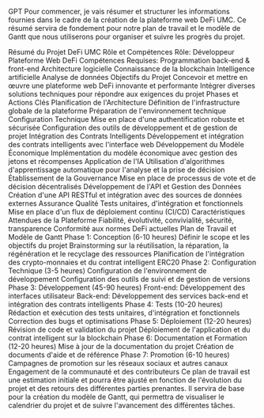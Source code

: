 GPT
Pour commencer, je vais résumer et structurer les informations fournies dans le cadre de la création de la plateforme web DeFi UMC. Ce résumé servira de fondement pour notre plan de travail et le modèle de Gantt que nous utiliserons pour organiser et suivre les progrès du projet.

Résumé du Projet DeFi UMC
Rôle et Compétences
Rôle: Développeur Plateforme Web DeFi
Compétences Requises:
Programmation back-end & front-end
Architecture logicielle
Connaissance de la blockchain
Intelligence artificielle
Analyse de données
Objectifs du Projet
Concevoir et mettre en œuvre une plateforme web DeFi innovante et performante
Intégrer diverses solutions techniques pour répondre aux exigences du projet
Phases et Actions Clés
Planification de l'Architecture
Définition de l'infrastructure globale de la plateforme
Préparation de l'environnement technique
Configuration Technique
Mise en place d'une authentification robuste et sécurisée
Configuration des outils de développement et de gestion de projet
Intégration des Contrats Intelligents
Développement et intégration des contrats intelligents avec l'interface web
Développement du Modèle Économique
Implémentation du modèle économique avec gestion des jetons et récompenses
Application de l'IA
Utilisation d'algorithmes d'apprentissage automatique pour l'analyse et la prise de décision
Établissement de la Gouvernance
Mise en place de processus de vote et de décision décentralisés
Développement de l'API et Gestion des Données
Création d'une API RESTful et intégration avec des sources de données externes
Assurance Qualité
Tests unitaires, d'intégration et fonctionnels
Mise en place d'un flux de déploiement continu (CI/CD)
Caractéristiques Attendues de la Plateforme
Fiabilité, évolutivité, convivialité, sécurité, transparence
Conformité aux normes DeFi actuelles
Plan de Travail et Modèle de Gantt
Phase 1: Conception (6-10 heures)
Définir le scope et les objectifs du projet
Brainstorming sur la réutilisation, la réparation, la régénération et le recyclage des ressources
Planification de l'intégration des crypto-monnaies et du contrat intelligent ERC20
Phase 2: Configuration Technique (3-5 heures)
Configuration de l'environnement de développement
Configuration des outils de suivi et de gestion de versions
Phase 3: Développement (45-90 heures)
Front-end: Développement des interfaces utilisateur
Back-end: Développement des services back-end et intégration des contrats intelligents
Phase 4: Tests (10-20 heures)
Rédaction et exécution des tests unitaires, d'intégration et fonctionnels
Correction des bugs et optimisations
Phase 5: Déploiement (12-20 heures)
Révision de code et validation du projet
Déploiement de l'application et du contrat intelligent sur la blockchain
Phase 6: Documentation et Formation (12-20 heures)
Mise à jour de la documentation du projet
Création de documents d'aide et de référence
Phase 7: Promotion (6-10 heures)
Campagnes de promotion sur les réseaux sociaux et autres canaux
Engagement de la communauté et des contributeurs
Ce plan de travail est une estimation initiale et pourra être ajusté en fonction de l'évolution du projet et des retours des différentes parties prenantes. Il servira de base pour la création du modèle de Gantt, qui permettra de visualiser le calendrier du projet et de suivre l'avancement des différentes tâches.